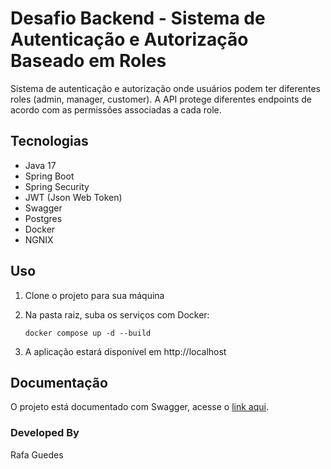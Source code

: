 # Desafio Backend - Sistema de Autenticação e Autorização Baseado em Roles

Sistema de autenticação e autorização onde usuários podem ter diferentes roles (admin, manager, customer).
A API protege diferentes endpoints de acordo com as permissões associadas a cada role.

## Tecnologias

- Java 17
- Spring Boot
- Spring Security
- JWT (Json Web Token)
- Swagger
- Postgres
- Docker
- NGNIX

## Uso

1. Clone o projeto para sua máquina
2. Na pasta raiz, suba os serviços com Docker:

    ```
    docker compose up -d --build
    ```
   
3. A aplicação estará disponível em http://localhost

## Documentação

O projeto está documentado com Swagger, acesse o [link aqui](http://localhost/swagger-ui/index.html#/).

### Developed By

Rafa Guedes

